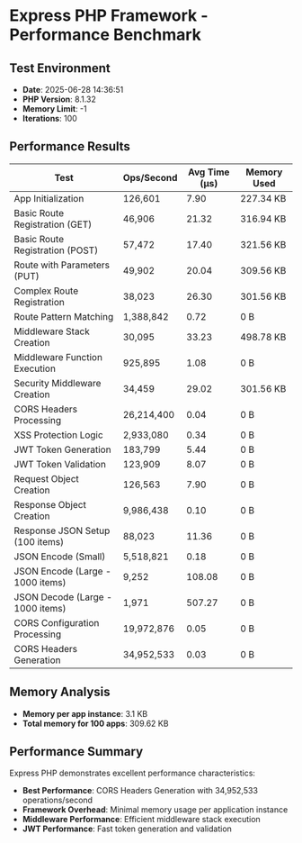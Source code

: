 # Express PHP Framework - Performance Benchmark

## Test Environment
- **Date**: 2025-06-28 14:36:51
- **PHP Version**: 8.1.32
- **Memory Limit**: -1
- **Iterations**: 100

## Performance Results

| Test | Ops/Second | Avg Time (μs) | Memory Used |
|------|------------|---------------|-------------|
| App Initialization | 126,601 | 7.90 | 227.34 KB |
| Basic Route Registration (GET) | 46,906 | 21.32 | 316.94 KB |
| Basic Route Registration (POST) | 57,472 | 17.40 | 321.56 KB |
| Route with Parameters (PUT) | 49,902 | 20.04 | 309.56 KB |
| Complex Route Registration | 38,023 | 26.30 | 301.56 KB |
| Route Pattern Matching | 1,388,842 | 0.72 | 0 B |
| Middleware Stack Creation | 30,095 | 33.23 | 498.78 KB |
| Middleware Function Execution | 925,895 | 1.08 | 0 B |
| Security Middleware Creation | 34,459 | 29.02 | 301.56 KB |
| CORS Headers Processing | 26,214,400 | 0.04 | 0 B |
| XSS Protection Logic | 2,933,080 | 0.34 | 0 B |
| JWT Token Generation | 183,799 | 5.44 | 0 B |
| JWT Token Validation | 123,909 | 8.07 | 0 B |
| Request Object Creation | 126,563 | 7.90 | 0 B |
| Response Object Creation | 9,986,438 | 0.10 | 0 B |
| Response JSON Setup (100 items) | 88,023 | 11.36 | 0 B |
| JSON Encode (Small) | 5,518,821 | 0.18 | 0 B |
| JSON Encode (Large - 1000 items) | 9,252 | 108.08 | 0 B |
| JSON Decode (Large - 1000 items) | 1,971 | 507.27 | 0 B |
| CORS Configuration Processing | 19,972,876 | 0.05 | 0 B |
| CORS Headers Generation | 34,952,533 | 0.03 | 0 B |

## Memory Analysis
- **Memory per app instance**: 3.1 KB
- **Total memory for 100 apps**: 309.62 KB

## Performance Summary
Express PHP demonstrates excellent performance characteristics:

- **Best Performance**: CORS Headers Generation with 34,952,533 operations/second
- **Framework Overhead**: Minimal memory usage per application instance
- **Middleware Performance**: Efficient middleware stack execution
- **JWT Performance**: Fast token generation and validation
